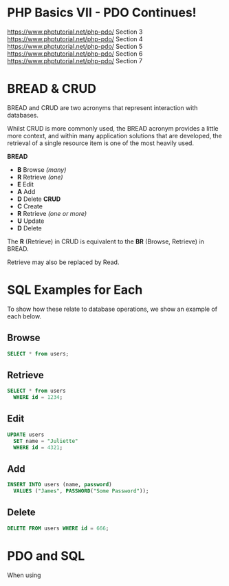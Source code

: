 # PHP Basics VII -  PDO Continues!

https://www.phptutorial.net/php-pdo/ Section 3
https://www.phptutorial.net/php-pdo/ Section 4
https://www.phptutorial.net/php-pdo/ Section 5
https://www.phptutorial.net/php-pdo/ Section 6
https://www.phptutorial.net/php-pdo/ Section 7


# BREAD & CRUD

BREAD and CRUD are two acronyms that represent interaction with databases.

Whilst CRUD is more commonly used, the BREAD acronym provides a little more context, and within many application solutions that are developed, the retrieval of a single resource item is one of the most heavily used.

**BREAD**
- **B** Browse *(many)*
- **R** Retrieve *(one)*
- **E** Edit
- **A** Add
- **D** Delete
**CRUD**
- **C** Create
- **R** Retrieve *(one or more)*
- **U** Update
- **D** Delete

The **R** (Retrieve) in CRUD is equivalent to the **BR** (Browse, Retrieve) in BREAD.

Retrieve may also be replaced by Read.

# SQL Examples for Each

To show how these relate to database operations, we show an example of each below.

## Browse

```sql
SELECT * from users;
```

## Retrieve

```sql
SELECT * from users 
  WHERE id = 1234;
```


## Edit

```sql
UPDATE users 
  SET name = "Juliette" 
  WHERE id = 4321;
```


## Add

```sql
INSERT INTO users (name, password) 
  VALUES ("James", PASSWORD("Some Password"));
```

## Delete

```sql
DELETE FROM users WHERE id = 666;
```


# PDO and SQL

When using 
